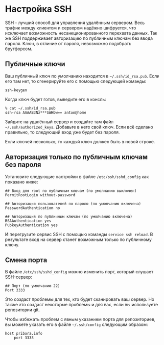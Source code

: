 # Настройка SSH

SSH - лучший способ для управления удалённым сервером. Весь трафик между клиентом
и сервером надёжно шифруется, что исключает возможность несанкционированного перехвата 
данных. Так же SSH поддерживает авторизацию по публичным ключам без ввода пароля.
Ключ, в отличие от пароля, невозможно подобрать брутфорсом.

## Публичные ключи

Ваш публичный ключ по умолчанию находится в `~/.ssh/id_rsa.pub`.
Если его там нет, то сгенерируйте его с помощью следующей команды:

```
ssh-keygen
```

Когда ключ будет готов, выведите его в консль:

```
% cat ~/.ssh/id_rsa.pub 
ssh-rsa AAAAB3Nz***SWHbw== anton@home
```

Зайдите на удалённый сервер и создайте там файл `~/.ssh/authorized_keys`. Добавьте в него свой ключ.
Если всё сделано правильно, то следующий вход уже будет без пароля.

Если ключей несколько, то каждый ключ должен быть в новой строке.

## Авторизация только по публичным ключам без пароля

Установите следующие настройки в файле `/etc/ssh/sshd_config` как показано ниже: 

```
## Вход для root по публичным ключам (по умолчанию выключен)
PermitRootLogin without-password

## Авторизация пользователей по паролю (по умолчанию включена)
PasswordAuthentication no

## Авторизация по публичным ключам (по умолчанию включена)
RSAAuthentication yes
PubkeyAuthentication yes
```

И перегрузите сервис SSH с помощью команды `service ssh reload`. В результате
вход на сервер станет возможным только по публичному ключу.

## Смена порта

В файле `/etc/ssh/sshd_config` можно изменить порт, который слушает SSH-сервер:

```
## Порт (по умолчанию 22)
Port 3333
```

Это создаст проблемы для тех, кто будет сканировать ваш сервер. Но также это 
создаст некоторые проблемы и для вас, если вы используете репозитории git.

Чтобы избежать проблем с явным указанием порта для репозиториев, вы можете
указать его в файле `~/.ssh/config` следующим образом:

```
host pribora.info
    port 3333
```